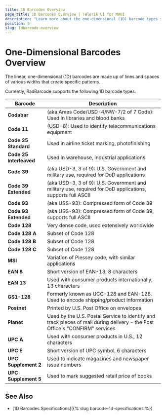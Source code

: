 ```yaml
---
title: 1D Barcodes Overview
page_title: 1D Barcodes Overview | Telerik UI for MAUI
description: "Learn more about the one-dimensional (1D) barcode types supported by the Telerik UI for MAUI Barcode."
position: 0
slug: 1dbarcode-overview
---
```


# One-Dimensional Barcodes Overview

The linear, one-dimensional (1D) barcodes are made up of lines and spaces of various widths that create specific patterns.

Currently, RadBarcode supports the following 1D barcode types:

|Barcode|Description|
|----|----|
|**Codabar**|(aka Ames Code/USD-4/NW-7/2 of 7 Code): Used in libraries and blood banks|
|**Code 11**|(USD-8): Used to identify telecommunications equipment|
|**Code 25 Standard**|Used in airline ticket marking, photofinishing|
|**Code 25 Interleaved**|Used in warehouse, industrial applications|
|**Code 39**|(aka USD-3, 3 of 9): U.S. Government and military use, required for DoD applications|
|**Code 39 Extended**|(aka USD-3, 3 of 9): U.S. Government and military use, required for DoD applications, supports full ASCII|
|**Code 93**|(aka USS-93): Compressed form of Code 39|
|**Code 93 Extended**|(aka USS-93): Compressed form of Code 39, supports full ASCII|
|**Code 128**|Very dense code, used extensively worldwide|
|**Code 128 A**|Subset of Code 128 |
|**Code 128 B**|Subset of Code 128  |
|**Code 128 C**|Subset of Code 128  |
|**MSI**|Variation of Plessey code, with similar applications|
|**EAN 8**|Short version of EAN-13, 8 characters|
|**EAN 13**|Used with consumer products internationally, 13 characters|
|**GS1-128**|Formerly known as UCC-128 and EAN-128. Used to encode shipping/product information  |
|**Postnet**|Printed by U.S. Post Office on envelopes|
|**Planet**|Used by the U.S. Postal Service to identify and track pieces of mail during delivery - the Post Office's "CONFIRM" services|
|**UPC A**|Used with consumer products in U.S., 12 characters|
|**UPC E**|Short version of UPC symbol, 6 characters|
|**UPC Supplement 2**|Used to indicate magazines and newspaper issue numbers|
|**UPC Supplement 5**|Used to mark suggested retail price of books|

## See Also

* [1D Barcodes Specifications]({% slug barcode-1d-specifications %})
